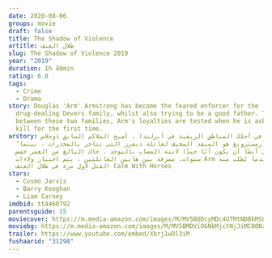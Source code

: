 ```yaml
---
date: 2020-08-06
groups: movie
draft: false
title: The Shadow of Violence
artitle: ظلال العنف
slug: The Shadow of Violence 2019
year: "2019"
duration: 1h 40min
rating: 6.8
tags:
  - Crime
  - Drama
story: Douglas 'Arm' Armstrong has become the feared enforcer for the
  drug-dealing Devers family, whilst also trying to be a good father. Torn
  between these two families, Arm's loyalties are tested when he is asked to
  kill for the first time.
arstory: في أحلك المناطق الريفية في أيرلندا ، أصبح الملاكم السابق دوجلاس
  ‘الذراع’ أرمسترونغ هو المنفذ المخيف لعائلة ديفرز التي تتاجر بالمخدرات ، بينما
  يحاول أيضًا أن يكون أبًا جيدًا لابنه المصاب بالتوحد ، جاك البالغ من العمر خمس
  سنوات. ممزقة بين هاتين العائلتين ، يتم اختبار ولاءات Arm حقًا عندما يُطلب منه
  القتل لأول مرة في ظلال العنف Calm With Horses
stars:
  - Cosmo Jarvis
  - Barry Keoghan
  - Liam Carney
imdbid: tt4460792
parentsguide: 15
moviecover: https://m.media-amazon.com/images/M/MV5BODcyMDc4OTMtNDBkMS00YjRkLTllYjQtNTIyOWEyNzM5YzQwXkEyXkFqcGdeQXVyODA5NDE0Nw@@._V1_SY1000_CR0,0,666,1000_AL_.jpg
moviebg: https://m.media-amazon.com/images/M/MV5BMDViOGNkMjctNjJiMC00NzA3LThkMzYtMzA0MDU1NmUxYzg3XkEyXkFqcGdeQXVyMTEyMjM2NDc2._V1_SX1777_CR0,0,1777,740_AL_.jpg
trailer: https://www.youtube.com/embed/Xbrj1wDl3iM
fushaarid: "31298"
---
```


